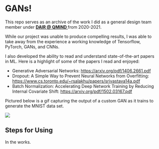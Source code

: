 # GANs!

This repo serves as an archive of the work I did as a general design team member under **<a style="text-align:left" href="https://qmind.ca/#Research">
DAIR @ QMIND
</a>** from 2020-2021.

While our project was unable to produce compelling results, I was able to take away from the experience a working knowledge of Tensorflow, PyTorch, GANs, and CNNs. 

I also developed the ability to read and understand state-of-the-art papers in ML. 
Here is a highlight of some of the papers I read and enjoyed:
- Generative Adversarial Networks: https://arxiv.org/pdf/1406.2661.pdf
- Dropout: A Simple Way to Prevent Neural Networks from Overfitting: https://www.cs.toronto.edu/~rsalakhu/papers/srivastava14a.pdf
- Batch Normalization: Accelerating Deep Network Training by Reducing Internal Covariate Shift: https://arxiv.org/pdf/1502.03167.pdf

Pictured below is a gif capturing the output of a custom GAN as it trains to generate the MNIST data set.

![](movie.gif)

## Steps for Using

In the works.
